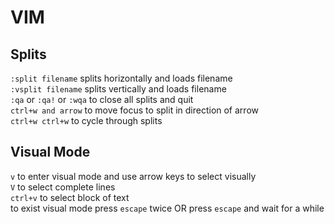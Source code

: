 # VIM

## Splits

`:split filename` splits horizontally and loads filename  
`:vsplit filename` splits vertically and loads filename  
`:qa` or `:qa!` or `:wqa` to close all splits and quit  
`ctrl+w and arrow` to move focus to split in direction of arrow  
`ctrl+w ctrl+w` to cycle through splits

## Visual Mode

`v` to enter visual mode and use arrow keys to select visually  
`V` to select complete lines  
`ctrl+v` to select block of text  
to exist visual mode press `escape` twice OR press `escape` and wait for a while
